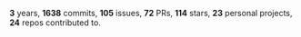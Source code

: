 **3** years, **1638** commits, **105** issues, **72** PRs, **114** stars, **23** personal projects, **24** repos contributed to.

